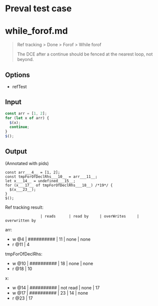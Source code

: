 # Preval test case

# while_forof.md

> Ref tracking > Done > Forof > While forof
>
> The DCE after a continue should be fenced at the nearest loop, not beyond.

## Options

- refTest

## Input

`````js filename=intro
const arr = [1, 2];
for (let x of arr) {
  $(x);
  continue;
}
$();
`````

## Output

(Annotated with pids)

`````filename=intro
const arr___4__ = [1, 2];
const tmpForOfDeclRhs___10__ = arr___11__;
let x___14__ = undefined___15__;
for (x___17__ of tmpForOfDeclRhs___18__) /*19*/ {
  $(x___23__);
}
$();
`````

Ref tracking result:

                    | reads      | read by     | overWrites     | overwritten by
arr:
  - w @4       | ########## | 11          | none           | none
  - r @11      | 4

tmpForOfDeclRhs:
  - w @10           | ########## | 18          | none           | none
  - r @18           | 10

x:
  - w @14           | ########## | not read    | none           | 17
  - w @17           | ########## | 23          | 14             | none
  - r @23           | 17
